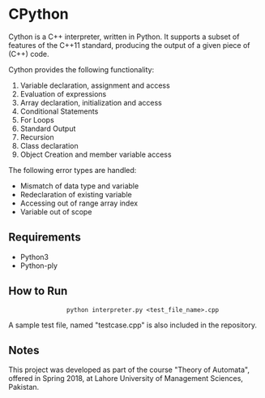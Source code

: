 # CPython
Cython is a C++ interpreter, written in Python. It supports a subset of features of the C++11 standard, producing the output of a given piece of (C++) code.

Cython provides the following functionality:

1. Variable declaration, assignment and access
2. Evaluation of expressions
3. Array declaration, initialization and access
4. Conditional Statements
5. For Loops
6. Standard Output
7. Recursion
8. Class declaration
9. Object Creation and member variable access

The following error types are handled:

* Mismatch of data type and variable
* Redeclaration of existing variable
* Accessing out of range array index
* Variable out of scope

## Requirements
* Python3
* Python-ply

## How to Run
					python interpreter.py <test_file_name>.cpp
A sample test file, named "testcase.cpp" is also included in the repository.					

## Notes
This project was developed as part of the course "Theory of Automata", offered in Spring 2018, at Lahore University of Management Sciences, Pakistan.
